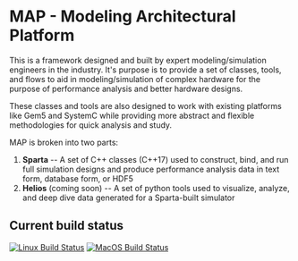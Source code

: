 
# MAP - Modeling Architectural Platform
This is a framework designed and built by expert modeling/simulation engineers in the industry.  It's purpose is to provide a set of classes, tools, and flows to aid in modeling/simulation of complex hardware for the purpose of performance analysis and better hardware designs.

These classes and tools are also designed to work with existing platforms like Gem5 and SystemC while providing more abstract and flexible methodologies for quick analysis and study.

MAP is broken into two parts:
1. **Sparta** -- A set of C++ classes (C++17) used to construct, bind, and run full simulation designs and produce performance analysis data in text form, database form, or HDF5
1. **Helios** (coming soon) -- A set of python tools used to visualize, analyze, and deep dive data generated for a Sparta-built simulator 


## Current build status

[![Linux Build Status](https://img.shields.io/travis/com/sparcians/map/master.svg?label=Linux)](https://travis-ci.com/sparcians/map/branches)
[![MacOS Build Status](https://dev.azure.com/sparcians/map/_apis/build/status/sparcians.map?branchName=master&label=MacOS)](https://dev.azure.com/sparcians/map/_build/latest?definitionId=1&branchName=master)

